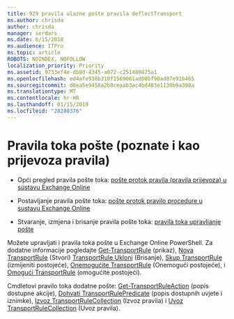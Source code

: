 ```yaml
---
title: 929 pravila ulazne pošte pravila deflectTransport
ms.author: chrisda
author: chrisda
manager: serdars
ms.date: 6/15/2018
ms.audience: ITPro
ms.topic: article
ROBOTS: NOINDEX, NOFOLLOW
localization_priority: Priority
ms.assetid: 9733ef4e-db8d-4345-a072-c251480875a1
ms.openlocfilehash: ed4afe938b310f1569061ad00bf90ad87e91b465
ms.sourcegitcommit: d6ea5e9458a2b8ceaab3ac4bd483e1130b9a398a
ms.translationtype: MT
ms.contentlocale: hr-HR
ms.lasthandoff: 01/15/2019
ms.locfileid: "28280376"
---
```

# <a name="mail-flow-rules-also-known-as-transport-rules"></a>Pravila toka pošte (poznate i kao prijevoza pravila)

- Opći pregled pravila pošte toka: [pošte protok pravila (pravila prijevoza) u sustavu Exchange Online](https://technet.microsoft.com/library/jj919238.aspx)
    
- Postavljanje pravila pošte toka: [pošte protok pravilo procedure u sustavu Exchange Online](https://technet.microsoft.com/library/dn600436.aspx)
    
- Stvaranje, izmjena i brisanje pravila pošte toka: [pravila toka upravljanje pošte](https://technet.microsoft.com/library/jj657505.aspx)
    
Možete upravljati i pravila toka pošte u Exchange Online PowerShell. Za dodatne informacije pogledajte [Get-TransportRule](https://docs.microsoft.com/powershell/module/exchange/policy-and-compliance/get-transportrule) (prikaz), [Nova TransportRule](https://docs.microsoft.com/powershell/module/exchange/policy-and-compliance/new-transportrule) (Stvori) [TransportRule Ukloni](https://docs.microsoft.com/powershell/module/exchange/policy-and-compliance/remove-transportrule) (Brisanje), [Skup TransportRule](https://docs.microsoft.com/powershell/module/exchange/policy-and-compliance/set-transportrule) (izmijeniti postojeće), [Onemogućite TransportRule](https://docs.microsoft.com/powershell/module/exchange/policy-and-compliance/disable-transportrule) (Onemogući postojeće), i [Omogući TransportRule](https://docs.microsoft.com/powershell/module/exchange/policy-and-compliance/enable-transportrule) (omogućite postojeći). 
  
Cmdletovi pravilo toka dodatne pošte: [Get-TransportRuleAction](https://docs.microsoft.com/powershell/module/exchange/policy-and-compliance/get-transportruleaction) (popis dostupne akcije), [Dohvati TransportRulePredicate](https://docs.microsoft.com/powershell/module/exchange/policy-and-compliance/get-transportrulepredicate) (popis dostupnih uvjete i iznimke), [Izvoz TransportRuleCollection](https://docs.microsoft.com/powershell/module/exchange/policy-and-compliance/export-transportrulecollection) (Izvoz pravila) i [ Uvoz TransportRuleCollection](https://docs.microsoft.com/powershell/module/exchange/policy-and-compliance/import-transportrulecollection) (Uvoz pravila). 
  

